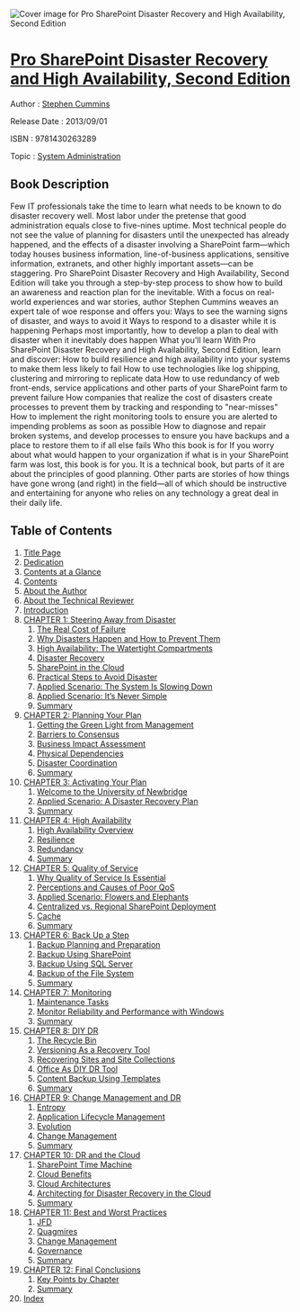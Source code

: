 ![Cover image for Pro SharePoint Disaster Recovery and High Availability, Second Edition](https://imgdetail.ebookreading.net/cover/cover/system_admin/EB9781430263289.jpg)

[Pro SharePoint Disaster Recovery and High Availability, Second Edition](https://ebookreading.net/view/book/Pro+SharePoint+Disaster+Recovery+and+High+Availability%2C+Second+Edition-EB9781430263289_1.html "Pro SharePoint Disaster Recovery and High Availability, Second Edition")
====================================================================================================================

Author : [Stephen Cummins](https://ebookreading.net/search/author/Stephen+Cummins)

Release Date : 2013/09/01

ISBN : 9781430263289

Topic : [System Administration](https://ebookreading.net/search/category/system-administration)

Book Description
-----------------

Few IT professionals take the time to learn what needs to be known to do disaster recovery well. Most labor under the pretense that good administration equals close to five-nines uptime. Most technical people do not see the value of planning for disasters until the unexpected has already happened, and the effects of a disaster involving a SharePoint farm—which today houses business information, line-of-business applications, sensitive information, extranets, and other highly important assets—can be staggering.
Pro SharePoint Disaster Recovery and High Availability, Second Edition will take you through a step-by-step process to show how to build an awareness and reaction plan for the inevitable. With a focus on real-world experiences and war stories, author Stephen Cummins weaves an expert tale of woe response and offers you:
Ways to see the warning signs of disaster, and ways to avoid it
Ways to respond to a disaster while it is happening
Perhaps most importantly, how to develop a plan to deal with disaster when it inevitably does happen
What you'll learn
With Pro SharePoint Disaster Recovery and High Availability, Second Edition, learn and discover:
How to build resilience and high availability into your systems to make them less likely to fail
How to use technologies like log shipping, clustering and mirroring to replicate data
How to use redundancy of web front-ends, service applications and other parts of your SharePoint farm to prevent failure
How companies that realize the cost of disasters create processes to prevent them by tracking and responding to "near-misses"
How to implement the right monitoring tools to ensure you are alerted to impending problems as soon as possible
How to diagnose and repair broken systems, and develop processes to ensure you have backups and a place to restore them to if all else fails
Who this book is for
If you worry about what would happen to your organization if what is in your SharePoint farm was lost, this book is for you. It is a technical book, but parts of it are about the principles of good planning. Other parts are stories of how things have gone wrong (and right) in the field—all of which should be instructive and entertaining for anyone who relies on any technology a great deal in their daily life.
              
Table of Contents
-----------------

1. [Title Page](https://ebookreading.net/view/book/Pro+SharePoint+Disaster+Recovery+and+High+Availability%2C+Second+Edition-EB9781430263289_2.html)
1. [Dedication](https://ebookreading.net/view/book/Pro+SharePoint+Disaster+Recovery+and+High+Availability%2C+Second+Edition-EB9781430263289_4.html)
1. [Contents at a Glance](https://ebookreading.net/view/book/Pro+SharePoint+Disaster+Recovery+and+High+Availability%2C+Second+Edition-EB9781430263289_5.html)
1. [Contents](https://ebookreading.net/view/book/Pro+SharePoint+Disaster+Recovery+and+High+Availability%2C+Second+Edition-EB9781430263289_6.html)
1. [About the Author](https://ebookreading.net/view/book/Pro+SharePoint+Disaster+Recovery+and+High+Availability%2C+Second+Edition-EB9781430263289_7.html)
1. [About the Technical Reviewer](https://ebookreading.net/view/book/Pro+SharePoint+Disaster+Recovery+and+High+Availability%2C+Second+Edition-EB9781430263289_8.html)
1. [Introduction](https://ebookreading.net/view/book/Pro+SharePoint+Disaster+Recovery+and+High+Availability%2C+Second+Edition-EB9781430263289_9.html)
1. [CHAPTER 1: Steering Away from Disaster](https://ebookreading.net/view/book/Pro+SharePoint+Disaster+Recovery+and+High+Availability%2C+Second+Edition-EB9781430263289_10.html)
    1. [The Real Cost of Failure](https://ebookreading.net/view/book/Pro+SharePoint+Disaster+Recovery+and+High+Availability%2C+Second+Edition-EB9781430263289_10.html#Sec1)
    1. [Why Disasters Happen and How to Prevent Them](https://ebookreading.net/view/book/Pro+SharePoint+Disaster+Recovery+and+High+Availability%2C+Second+Edition-EB9781430263289_10.html#Sec2)
    1. [High Availability: The Watertight Compartments](https://ebookreading.net/view/book/Pro+SharePoint+Disaster+Recovery+and+High+Availability%2C+Second+Edition-EB9781430263289_10.html#Sec5)
    1. [Disaster Recovery](https://ebookreading.net/view/book/Pro+SharePoint+Disaster+Recovery+and+High+Availability%2C+Second+Edition-EB9781430263289_10.html#Sec6)
    1. [SharePoint in the Cloud](https://ebookreading.net/view/book/Pro+SharePoint+Disaster+Recovery+and+High+Availability%2C+Second+Edition-EB9781430263289_10.html#Sec10)
    1. [Practical Steps to Avoid Disaster](https://ebookreading.net/view/book/Pro+SharePoint+Disaster+Recovery+and+High+Availability%2C+Second+Edition-EB9781430263289_10.html#Sec14)
    1. [Applied Scenario: The System Is Slowing Down](https://ebookreading.net/view/book/Pro+SharePoint+Disaster+Recovery+and+High+Availability%2C+Second+Edition-EB9781430263289_10.html#Sec19)
    1. [Applied Scenario: It’s Never Simple](https://ebookreading.net/view/book/Pro+SharePoint+Disaster+Recovery+and+High+Availability%2C+Second+Edition-EB9781430263289_10.html#Sec23)
    1. [Summary](https://ebookreading.net/view/book/Pro+SharePoint+Disaster+Recovery+and+High+Availability%2C+Second+Edition-EB9781430263289_10.html#Sec30)
1. [CHAPTER 2: Planning Your Plan](https://ebookreading.net/view/book/Pro+SharePoint+Disaster+Recovery+and+High+Availability%2C+Second+Edition-EB9781430263289_11.html)
    1. [Getting the Green Light from Management](https://ebookreading.net/view/book/Pro+SharePoint+Disaster+Recovery+and+High+Availability%2C+Second+Edition-EB9781430263289_11.html#Sec1)
    1. [Barriers to Consensus](https://ebookreading.net/view/book/Pro+SharePoint+Disaster+Recovery+and+High+Availability%2C+Second+Edition-EB9781430263289_11.html#Sec2)
    1. [Business Impact Assessment](https://ebookreading.net/view/book/Pro+SharePoint+Disaster+Recovery+and+High+Availability%2C+Second+Edition-EB9781430263289_11.html#Sec8)
    1. [Physical Dependencies](https://ebookreading.net/view/book/Pro+SharePoint+Disaster+Recovery+and+High+Availability%2C+Second+Edition-EB9781430263289_11.html#Sec13)
    1. [Disaster Coordination](https://ebookreading.net/view/book/Pro+SharePoint+Disaster+Recovery+and+High+Availability%2C+Second+Edition-EB9781430263289_11.html#Sec23)
    1. [Summary](https://ebookreading.net/view/book/Pro+SharePoint+Disaster+Recovery+and+High+Availability%2C+Second+Edition-EB9781430263289_11.html#Sec32)
1. [CHAPTER 3: Activating Your Plan](https://ebookreading.net/view/book/Pro+SharePoint+Disaster+Recovery+and+High+Availability%2C+Second+Edition-EB9781430263289_12.html)
    1. [Welcome to the University of Newbridge](https://ebookreading.net/view/book/Pro+SharePoint+Disaster+Recovery+and+High+Availability%2C+Second+Edition-EB9781430263289_12.html#Sec1)
    1. [Applied Scenario: A Disaster Recovery Plan](https://ebookreading.net/view/book/Pro+SharePoint+Disaster+Recovery+and+High+Availability%2C+Second+Edition-EB9781430263289_12.html#Sec5)
    1. [Summary](https://ebookreading.net/view/book/Pro+SharePoint+Disaster+Recovery+and+High+Availability%2C+Second+Edition-EB9781430263289_12.html#Sec22)
1. [CHAPTER 4: High Availability](https://ebookreading.net/view/book/Pro+SharePoint+Disaster+Recovery+and+High+Availability%2C+Second+Edition-EB9781430263289_13.html)
    1. [High Availability Overview](https://ebookreading.net/view/book/Pro+SharePoint+Disaster+Recovery+and+High+Availability%2C+Second+Edition-EB9781430263289_13.html#Sec1)
    1. [Resilience](https://ebookreading.net/view/book/Pro+SharePoint+Disaster+Recovery+and+High+Availability%2C+Second+Edition-EB9781430263289_13.html#Sec4)
    1. [Redundancy](https://ebookreading.net/view/book/Pro+SharePoint+Disaster+Recovery+and+High+Availability%2C+Second+Edition-EB9781430263289_13.html#Sec23)
    1. [Summary](https://ebookreading.net/view/book/Pro+SharePoint+Disaster+Recovery+and+High+Availability%2C+Second+Edition-EB9781430263289_13.html#Sec31)
1. [CHAPTER 5: Quality of Service](https://ebookreading.net/view/book/Pro+SharePoint+Disaster+Recovery+and+High+Availability%2C+Second+Edition-EB9781430263289_14.html)
    1. [Why Quality of Service Is Essential](https://ebookreading.net/view/book/Pro+SharePoint+Disaster+Recovery+and+High+Availability%2C+Second+Edition-EB9781430263289_14.html#Sec1)
    1. [Perceptions and Causes of Poor QoS](https://ebookreading.net/view/book/Pro+SharePoint+Disaster+Recovery+and+High+Availability%2C+Second+Edition-EB9781430263289_14.html#Sec2)
    1. [Applied Scenario: Flowers and Elephants](https://ebookreading.net/view/book/Pro+SharePoint+Disaster+Recovery+and+High+Availability%2C+Second+Edition-EB9781430263289_14.html#Sec3)
    1. [Centralized vs. Regional SharePoint Deployment](https://ebookreading.net/view/book/Pro+SharePoint+Disaster+Recovery+and+High+Availability%2C+Second+Edition-EB9781430263289_14.html#Sec11)
    1. [Cache](https://ebookreading.net/view/book/Pro+SharePoint+Disaster+Recovery+and+High+Availability%2C+Second+Edition-EB9781430263289_14.html#Sec15)
    1. [Summary](https://ebookreading.net/view/book/Pro+SharePoint+Disaster+Recovery+and+High+Availability%2C+Second+Edition-EB9781430263289_14.html#Sec16)
1. [CHAPTER 6: Back Up a Step](https://ebookreading.net/view/book/Pro+SharePoint+Disaster+Recovery+and+High+Availability%2C+Second+Edition-EB9781430263289_15.html)
    1. [Backup Planning and Preparation](https://ebookreading.net/view/book/Pro+SharePoint+Disaster+Recovery+and+High+Availability%2C+Second+Edition-EB9781430263289_15.html#Sec1)
    1. [Backup Using SharePoint](https://ebookreading.net/view/book/Pro+SharePoint+Disaster+Recovery+and+High+Availability%2C+Second+Edition-EB9781430263289_15.html#Sec7)
    1. [Backup Using SQL Server](https://ebookreading.net/view/book/Pro+SharePoint+Disaster+Recovery+and+High+Availability%2C+Second+Edition-EB9781430263289_15.html#Sec15)
    1. [Backup of the File System](https://ebookreading.net/view/book/Pro+SharePoint+Disaster+Recovery+and+High+Availability%2C+Second+Edition-EB9781430263289_15.html#Sec18)
    1. [Summary](https://ebookreading.net/view/book/Pro+SharePoint+Disaster+Recovery+and+High+Availability%2C+Second+Edition-EB9781430263289_15.html#Sec20)
1. [CHAPTER 7: Monitoring](https://ebookreading.net/view/book/Pro+SharePoint+Disaster+Recovery+and+High+Availability%2C+Second+Edition-EB9781430263289_16.html)
    1. [Maintenance Tasks](https://ebookreading.net/view/book/Pro+SharePoint+Disaster+Recovery+and+High+Availability%2C+Second+Edition-EB9781430263289_16.html#Sec1)
    1. [Monitor Reliability and Performance with Windows](https://ebookreading.net/view/book/Pro+SharePoint+Disaster+Recovery+and+High+Availability%2C+Second+Edition-EB9781430263289_16.html#Sec4)
    1. [Summary](https://ebookreading.net/view/book/Pro+SharePoint+Disaster+Recovery+and+High+Availability%2C+Second+Edition-EB9781430263289_16.html#Sec24)
1. [CHAPTER 8: DIY DR](https://ebookreading.net/view/book/Pro+SharePoint+Disaster+Recovery+and+High+Availability%2C+Second+Edition-EB9781430263289_17.html)
    1. [The Recycle Bin](https://ebookreading.net/view/book/Pro+SharePoint+Disaster+Recovery+and+High+Availability%2C+Second+Edition-EB9781430263289_17.html#Sec1)
    1. [Versioning As a Recovery Tool](https://ebookreading.net/view/book/Pro+SharePoint+Disaster+Recovery+and+High+Availability%2C+Second+Edition-EB9781430263289_17.html#Sec5)
    1. [Recovering Sites and Site Collections](https://ebookreading.net/view/book/Pro+SharePoint+Disaster+Recovery+and+High+Availability%2C+Second+Edition-EB9781430263289_17.html#Sec6)
    1. [Office As DIY DR Tool](https://ebookreading.net/view/book/Pro+SharePoint+Disaster+Recovery+and+High+Availability%2C+Second+Edition-EB9781430263289_17.html#Sec8)
    1. [Content Backup Using Templates](https://ebookreading.net/view/book/Pro+SharePoint+Disaster+Recovery+and+High+Availability%2C+Second+Edition-EB9781430263289_17.html#Sec9)
    1. [Summary](https://ebookreading.net/view/book/Pro+SharePoint+Disaster+Recovery+and+High+Availability%2C+Second+Edition-EB9781430263289_17.html#Sec12)
1. [CHAPTER 9: Change Management and DR](https://ebookreading.net/view/book/Pro+SharePoint+Disaster+Recovery+and+High+Availability%2C+Second+Edition-EB9781430263289_18.html)
    1. [Entropy](https://ebookreading.net/view/book/Pro+SharePoint+Disaster+Recovery+and+High+Availability%2C+Second+Edition-EB9781430263289_18.html#Sec1)
    1. [Application Lifecycle Management](https://ebookreading.net/view/book/Pro+SharePoint+Disaster+Recovery+and+High+Availability%2C+Second+Edition-EB9781430263289_18.html#Sec2)
    1. [Evolution](https://ebookreading.net/view/book/Pro+SharePoint+Disaster+Recovery+and+High+Availability%2C+Second+Edition-EB9781430263289_18.html#Sec12)
    1. [Change Management](https://ebookreading.net/view/book/Pro+SharePoint+Disaster+Recovery+and+High+Availability%2C+Second+Edition-EB9781430263289_18.html#Sec25)
    1. [Summary](https://ebookreading.net/view/book/Pro+SharePoint+Disaster+Recovery+and+High+Availability%2C+Second+Edition-EB9781430263289_18.html#Sec44)
1. [CHAPTER 10: DR and the Cloud](https://ebookreading.net/view/book/Pro+SharePoint+Disaster+Recovery+and+High+Availability%2C+Second+Edition-EB9781430263289_19.html)
    1. [SharePoint Time Machine](https://ebookreading.net/view/book/Pro+SharePoint+Disaster+Recovery+and+High+Availability%2C+Second+Edition-EB9781430263289_19.html#Sec1)
    1. [Cloud Benefits](https://ebookreading.net/view/book/Pro+SharePoint+Disaster+Recovery+and+High+Availability%2C+Second+Edition-EB9781430263289_19.html#Sec8)
    1. [Cloud Architectures](https://ebookreading.net/view/book/Pro+SharePoint+Disaster+Recovery+and+High+Availability%2C+Second+Edition-EB9781430263289_19.html#Sec15)
    1. [Architecting for Disaster Recovery in the Cloud](https://ebookreading.net/view/book/Pro+SharePoint+Disaster+Recovery+and+High+Availability%2C+Second+Edition-EB9781430263289_19.html#Sec20)
    1. [Summary](https://ebookreading.net/view/book/Pro+SharePoint+Disaster+Recovery+and+High+Availability%2C+Second+Edition-EB9781430263289_19.html#Sec34)
1. [CHAPTER 11: Best and Worst Practices](https://ebookreading.net/view/book/Pro+SharePoint+Disaster+Recovery+and+High+Availability%2C+Second+Edition-EB9781430263289_20.html)
    1. [JFD](https://ebookreading.net/view/book/Pro+SharePoint+Disaster+Recovery+and+High+Availability%2C+Second+Edition-EB9781430263289_20.html#Sec1)
    1. [Quagmires](https://ebookreading.net/view/book/Pro+SharePoint+Disaster+Recovery+and+High+Availability%2C+Second+Edition-EB9781430263289_20.html#Sec7)
    1. [Change Management](https://ebookreading.net/view/book/Pro+SharePoint+Disaster+Recovery+and+High+Availability%2C+Second+Edition-EB9781430263289_20.html#Sec21)
    1. [Governance](https://ebookreading.net/view/book/Pro+SharePoint+Disaster+Recovery+and+High+Availability%2C+Second+Edition-EB9781430263289_20.html#Sec23)
    1. [Summary](https://ebookreading.net/view/book/Pro+SharePoint+Disaster+Recovery+and+High+Availability%2C+Second+Edition-EB9781430263289_20.html#Sec28)
1. [CHAPTER 12: Final Conclusions](https://ebookreading.net/view/book/Pro+SharePoint+Disaster+Recovery+and+High+Availability%2C+Second+Edition-EB9781430263289_21.html)
    1. [Key Points by Chapter](https://ebookreading.net/view/book/Pro+SharePoint+Disaster+Recovery+and+High+Availability%2C+Second+Edition-EB9781430263289_21.html#Sec1)
    1. [Summary](https://ebookreading.net/view/book/Pro+SharePoint+Disaster+Recovery+and+High+Availability%2C+Second+Edition-EB9781430263289_21.html#Sec13)
1. [Index](https://ebookreading.net/view/book/Pro+SharePoint+Disaster+Recovery+and+High+Availability%2C+Second+Edition-EB9781430263289_22.html)

